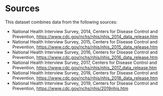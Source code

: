 # Sources

This dataset combines data from the following sources:

* National Health Interview Survey, 2014, Centers for Disease Control and Prevention, https://www.cdc.gov/nchs/nhis/nhis_2014_data_release.htm
* National Health Interview Survey, 2015, Centers for Disease Control and Prevention, https://www.cdc.gov/nchs/nhis/nhis_2015_data_release.htm
* National Health Interview Survey, 2016, Centers for Disease Control and Prevention, https://www.cdc.gov/nchs/nhis/nhis_2016_data_release.htm
* National Health Interview Survey, 2017, Centers for Disease Control and Prevention, https://www.cdc.gov/nchs/nhis/nhis_2017_data_release.htm
* National Health Interview Survey, 2018, Centers for Disease Control and Prevention, https://www.cdc.gov/nchs/nhis/nhis_2018_data_release.htm
* National Health Interview Survey, 2019, Centers for Disease Control and Prevention, https://www.cdc.gov/nchs/nhis/2019nhis.htm
